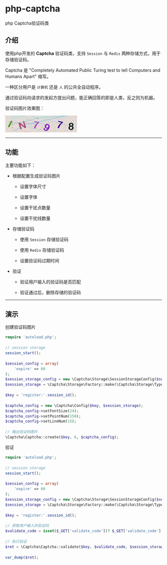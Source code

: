 # php-captcha

php Captcha验证码类

## 介绍

使用php开发的 **Captcha** 验证码类，支持 `Session` 与 `Redis` 两种存储方式，用于存储验证码。

Captcha 是 "Completely Automated Public Turing test to tell Computers and Humans Apart" 缩写。

一种区分用户是 `计算机` 还是 `人` 的公共全自动程序。

通过验证码向请求的发起方提出问题，能正确回答的即是人类，反之则为机器。

验证码图片效果图：

![验证码图片效果图](https://github.com/xfdipzone/php-program/blob/master/php-captcha/captcha.png)

---

## 功能

主要功能如下：

- 根据配置生成验证码图片

  - 设置字体尺寸

  - 设置字体

  - 设置干扰点数量

  - 设置干扰线数量

- 存储验证码

  - 使用 `Session` 存储验证码

  - 使用 `Redis` 存储验证码

  - 设置验证码过期时间

- 验证

  - 验证用户输入的验证码是否匹配

  - 验证通过后，删除存储的验证码

---

## 演示

创建验证码图片

```php
require 'autoload.php';

// session storage
session_start();

$session_config = array(
    'expire' => 60
);
$session_storage_config = new \Captcha\Storage\SessionStorageConfig($session_config);
$session_storage = \Captcha\Storage\Factory::make(\Captcha\Storage\Type::SESSION, $session_storage_config);

$key = 'register:'.session_id();

$captcha_config = new \Captcha\Config($key, $session_storage);
$captcha_config->setFontSize(24);
$captcha_config->setPointNum(150);
$captcha_config->setLineNum(15);

// 输出验证码图片
\Captcha\Captcha::create($key, 6, $captcha_config);
```

验证

```php
require 'autoload.php';

// session storage
session_start();

$session_config = array(
    'expire' => 60
);
$session_storage_config = new \Captcha\Storage\SessionStorageConfig($session_config);
$session_storage = \Captcha\Storage\Factory::make(\Captcha\Storage\Type::SESSION, $session_storage_config);

$key = 'register:'.session_id();

// 获取用户输入的验证码
$validate_code = isset($_GET['validate_code'])? $_GET['validate_code'] : '';

// 执行验证
$ret = \Captcha\Captcha::validate($key, $validate_code, $session_storage);

var_dump($ret);
```

